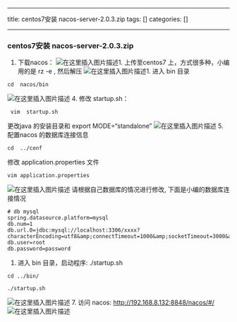 
--- 
title:  centos7安装 nacos-server-2.0.3.zip 
tags: []
categories: [] 

---
### centos7安装 nacos-server-2.0.3.zip
1. 下载nacos：  <img src="https://img-blog.csdnimg.cn/535ba31aed1a433e94ce94641ba5265a.png?x-oss-process=image/watermark,type_d3F5LXplbmhlaQ,shadow_50,text_Q1NETiBA56eL5Y-25riF6aOO,size_20,color_FFFFFF,t_70,g_se,x_16" alt="在这里插入图片描述">1. 上传至centos7 上，方式很多种，小编用的是 rz -e , 然后解压 <img src="https://img-blog.csdnimg.cn/ddf2cff0ae46473689d6b00ad11228aa.png" alt="在这里插入图片描述">1. 进入 bin 目录
```
cd  nacos/bin

```

<img src="https://img-blog.csdnimg.cn/9d2301f8c1a94081932406653847086d.png" alt="在这里插入图片描述"> 4. 修改 startup.sh：

```
 vim  startup.sh

```

更改java 的安装目录和 export MODE=“standalone” <img src="https://img-blog.csdnimg.cn/bd1c1353033b414ca66ef472e55a09f2.png?x-oss-process=image/watermark,type_d3F5LXplbmhlaQ,shadow_50,text_Q1NETiBA56eL5Y-25riF6aOO,size_20,color_FFFFFF,t_70,g_se,x_16" alt="在这里插入图片描述"> 5. 配置nacos 的数据库连接信息

```
cd  ../conf

```

修改 application.properties 文件

```
vim application.properties

```

<img src="https://img-blog.csdnimg.cn/ee892cb270a74aa5a182cffba89db007.png?x-oss-process=image/watermark,type_d3F5LXplbmhlaQ,shadow_50,text_Q1NETiBA56eL5Y-25riF6aOO,size_20,color_FFFFFF,t_70,g_se,x_16" alt="在这里插入图片描述"> 请根据自己数据库的情况进行修改, 下面是小编的数据库连接情况

```
# db mysql
spring.datasource.platform=mysql
db.num=1
db.url.0=jdbc:mysql://localhost:3306/xxxx?characterEncoding=utf8&amp;connectTimeout=1000&amp;socketTimeout=3000&amp;autoReconnect=true&amp;useUnicode=true&amp;useSSL=false&amp;serverTimezone=UTC
db.user=root
db.password=password

```
1. 进入 bin 目录，启动程序: ./startup.sh
```
cd ../bin/

```

```
./startup.sh

```

<img src="https://img-blog.csdnimg.cn/890910106afd472781114dd8a39feb87.png" alt="在这里插入图片描述"> 7. 访问 nacos: http://192.168.8.132:8848/nacos/#/ <img src="https://img-blog.csdnimg.cn/7df11a90be4741a682d60241fe4c5aa8.png?x-oss-process=image/watermark,type_d3F5LXplbmhlaQ,shadow_50,text_Q1NETiBA56eL5Y-25riF6aOO,size_20,color_FFFFFF,t_70,g_se,x_16" alt="在这里插入图片描述">
